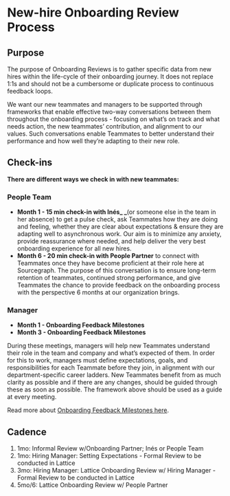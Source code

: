 # New-hire Onboarding Review Process

## Purpose

The purpose of Onboarding Reviews is to gather specific data from new hires within the life-cycle of their onboarding journey. It does not replace 1:1s and should not be a cumbersome or duplicate process to continuous feedback loops.

We want our new teammates and managers to be supported through frameworks that enable effective two-way conversations between them throughout the onboarding process - focusing on what’s on track and what needs action, the new teammates’ contribution, and alignment to our values. Such conversations enable Teammates to better understand their performance and how well they’re adapting to their new role.

## Check-ins

**There are different ways we check in with new teammates:**

### People Team

- **Month 1 - 15 min check-in with Inés\_ \_**(or someone else in the team in her absence) to get a pulse check, ask Teammates how they are doing and feeling, whether they are clear about expectations & ensure they are adapting well to asynchronous work. Our aim is to minimize any anxiety, provide reassurance where needed, and help deliver the very best onboarding experience for all new hires.
- **Month 6 - 20 min check-in with People Partner** to connect with Teammates once they have become proficient at their role here at Sourcegraph. The purpose of this conversation is to ensure long-term retention of teammates, continued strong performance, and give Teammates the chance to provide feedback on the onboarding process with the perspective 6 months at our organization brings.

### Manager

- **Month 1 - Onboarding Feedback Milestones**
- **Month 3 - Onboarding Feedback Milestones**

During these meetings, managers will help new Teammates understand their role in the team and company and what’s expected of them. In order for this to work, managers must define expectations, goals, and responsibilities for each Teammate before they join, in alignment with our department-specific career ladders. New Teammates benefit from as much clarity as possible and if there are any changes, should be guided through these as soon as possible. The framework above should be used as a guide at every meeting.

Read more about [Onboarding Feedback Milestones here](onboarding-feedback-milestones.md).

## Cadence

1.  1mo: Informal Review w/Onboarding Partner; Inés or People Team
2.  1mo: Hiring Manager: Setting Expectations - Formal Review to be conducted in Lattice
3.  3mo: Hiring Manager: Lattice Onboarding Review w/ Hiring Manager - Formal Review to be conducted in Lattice
4.  5mo/6: Lattice Onboarding Review w/ People Partner
